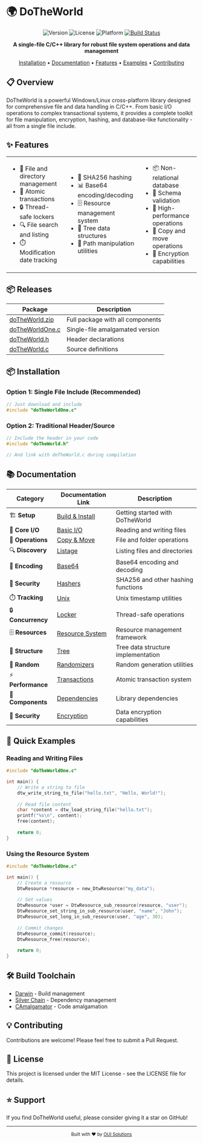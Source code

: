 # 🌍 DoTheWorld

<div align="center">

![Version](https://img.shields.io/badge/version-11.1.0-blue.svg)
![License](https://img.shields.io/badge/license-MIT-green.svg)
![Platform](https://img.shields.io/badge/platform-Windows%20%7C%20Linux-lightgrey.svg)
[![Build Status](https://img.shields.io/badge/build-passing-brightgreen.svg)](https://github.com/OUIsolutions/DoTheWorld)

**A single-file C/C++ library for robust file system operations and data management**

[Installation](#installation) •
[Documentation](#documentation) •
[Features](#features) •
[Examples](#quick-examples) •
[Contributing](#contributing)

</div>

## 📋 Overview

DoTheWorld is a powerful Windows/Linux cross-platform library designed for comprehensive file and data handling in C/C++. From basic I/O operations to complex transactional systems, it provides a complete toolkit for file manipulation, encryption, hashing, and database-like functionality - all from a single file include.

## ✨ Features

<table>
  <tr>
    <td>
      <ul>
        <li>📁 File and directory management</li>
        <li>🔄 Atomic transactions</li>
        <li>🔒 Thread-safe lockers</li>
        <li>🔍 File search and listing</li>
        <li>⏱️ Modification date tracking</li>
      </ul>
    </td>
    <td>
      <ul>
        <li>🔐 SHA256 hashing</li>
        <li>📊 Base64 encoding/decoding</li>
        <li>🗄️ Resource management system</li>
        <li>🌲 Tree data structures</li>
        <li>🔀 Path manipulation utilities</li>
      </ul>
    </td>
    <td>
      <ul>
        <li>📦 Non-relational database</li>
        <li>🔑 Schema validation</li>
        <li>🚀 High-performance operations</li>
        <li>🔄 Copy and move operations</li>
        <li>🔐 Encryption capabilities</li>
      </ul>
    </td>
  </tr>
</table>


## 📦 Releases

| Package | Description |
|---------|-------------|
| [doTheWorld.zip](https://github.com/OUIsolutions/DoTheWorld/releases/download/11.1.0/doTheWorld.zip) | Full package with all components |
| [doTheWorldOne.c](https://github.com/OUIsolutions/DoTheWorld/releases/download/11.1.0/doTheWorldOne.c) | Single-file amalgamated version |
| [doTheWorld.h](https://github.com/OUIsolutions/DoTheWorld/releases/download/11.1.0/doTheWorld.h) | Header declarations |
| [doTheWorld.c](https://github.com/OUIsolutions/DoTheWorld/releases/download/11.1.0/doTheWorld.c) | Source definitions |
## 📦 Installation

### Option 1: Single File Include (Recommended)

```c
// Just download and include
#include "doTheWorldOne.c"
```

### Option 2: Traditional Header/Source

```c
// Include the header in your code
#include "doTheWorld.h"

// And link with doTheWorld.c during compilation
```

## 📚 Documentation

| Category | Documentation Link | Description |
|----------|-------------------|-------------|
| 🏗️ **Setup** | [Build & Install](/docs/build_and_install.md) | Getting started with DoTheWorld |
| 📝 **Core I/O** | [Basic I/O](/docs/io.md) | Reading and writing files |
| 🔄 **Operations** | [Copy & Move](/docs/copy_and_move.md) | File and folder operations |
| 🔍 **Discovery** | [Listage](/docs/listage.md) | Listing files and directories |
| 🔢 **Encoding** | [Base64](/docs/base64.md) | Base64 encoding and decoding |
| 🔐 **Security** | [Hashers](/docs/hashers.md) | SHA256 and other hashing functions |
| ⏱️ **Tracking** | [Unix](/docs/unix.md) | Unix timestamp utilities |
| 🔒 **Concurrency** | [Locker](/docs/locker.md) | Thread-safe operations |
| 🗄️ **Resources** | [Resource System](/docs/resource.md) | Resource management framework |
| 🌲 **Structure** | [Tree](/docs/tree.md) | Tree data structure implementation |
| 🎲 **Random** | [Randomizers](/docs/randonizers.md) | Random generation utilities |
| ⚡ **Performance** | [Transactions](/docs/transactions.md) | Atomic transaction system |
| 🧩 **Components** | [Dependencies](/docs/dependencies.md) | Library dependencies |
| 🔐 **Security** | [Encryption](/docs/encryption.md) | Data encryption capabilities |

## 🚀 Quick Examples

### Reading and Writing Files

```c
#include "doTheWorldOne.c"

int main() {
    // Write a string to file
    dtw_write_string_to_file("hello.txt", "Hello, World!");
    
    // Read file content
    char *content = dtw_load_string_file("hello.txt");
    printf("%s\n", content);
    free(content);
    
    return 0;
}
```

### Using the Resource System

```c
#include "doTheWorldOne.c"

int main() {
    // Create a resource
    DtwResource *resource = new_DtwResource("my_data");
    
    // Set values
    DtwResource *user = DtwResource_sub_resource(resource, "user");
    DtwResource_set_string_in_sub_resource(user, "name", "John");
    DtwResource_set_long_in_sub_resource(user, "age", 30);
    
    // Commit changes
    DtwResource_commit(resource);
    DtwResource_free(resource);
    
    return 0;
}
```



## 🛠️ Build Toolchain

* [Darwin](https://github.com/OUIsolutions/Darwin) - Build management
* [Silver Chain](https://github.com/OUIsolutions/SilverChain) - Dependency management
* [CAmalgamator](https://github.com/OUIsolutions/CAmalgamator) - Code amalgamation

## 💡 Contributing

Contributions are welcome! Please feel free to submit a Pull Request.

## 📄 License

This project is licensed under the MIT License - see the LICENSE file for details.

## ⭐ Support

If you find DoTheWorld useful, please consider giving it a star on GitHub!

---

<div align="center">
  <sub>Built with ❤️ by <a href="https://github.com/OUIsolutions">OUI Solutions</a></sub>
</div>
